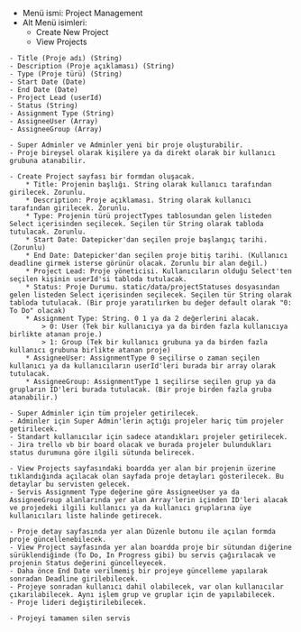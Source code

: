 * Menü ismi: Project Management
* Alt Menü isimleri:
    - Create New Project
    - View Projects

<!-- Project Model -->
    - Title (Proje adı) (String)
    - Description (Proje açıklaması) (String)
    - Type (Proje türü) (String)
    - Start Date (Date)
    - End Date (Date)
    - Project Lead (userId)
    - Status (String)
    - Assignment Type (String)
    - AssigneeUser (Array)
    - AssigneeGroup (Array)

<!-- Create Project -->
    - Super Adminler ve Adminler yeni bir proje oluşturabilir.
    - Proje bireysel olarak kişilere ya da direkt olarak bir kullanıcı grubuna atanabilir.
    
    - Create Project sayfası bir formdan oluşacak.
        * Title: Projenin başlığı. String olarak kullanıcı tarafından girilecek. Zorunlu.
        * Description: Proje açıklaması. String olarak kullanıcı tarafından girilecek. Zorunlu.
        * Type: Projenin türü projectTypes tablosundan gelen listeden Select içerisinden seçilecek. Seçilen tür String olarak tabloda tutulacak. Zorunlu.
        * Start Date: Datepicker'dan seçilen proje başlangıç tarihi. (Zorunlu)
        * End Date: Datepicker'dan seçilen proje bitiş tarihi. (Kullanıcı deadline girmek isterse görünür olacak. Zorunlu bir alan değil.)
        * Project Lead: Proje yöneticisi. Kullanıcıların olduğu Select'ten seçilen kişinin userId'si tabloda tutulacak.
        * Status: Proje Durumu. static/data/projectStatuses dosyasından gelen listeden Select içerisinden seçilecek. Seçilen tür String olarak tabloda tutulacak. (Bir proje yaratılırken bu değer default olarak "0: To Do" olacak)
        * Assignment Type: String. 0 1 ya da 2 değerlerini alacak.
            > 0: User (Tek bir kullanıcıya ya da birden fazla kullanıcıya birlikte atanan proje.)
            > 1: Group (Tek bir kullanıcı grubuna ya da birden fazla kullanıcı grubuna birlikte atanan proje)
        * AssigneeUser: AssignmentType 0 seçilirse o zaman seçilen kullanıcı ya da kullanıcıların userId'leri burada bir array olarak tutulacak.
        * AssigneeGroup: AssignmentType 1 seçilirse seçilen grup ya da grupların ID'leri burada tutulacak. (Bir proje birden fazla gruba atanabilir.)

<!-- Get Projects -->
    - Super Adminler için tüm projeler getirilecek.
    - Adminler için Super Admin'lerin açtığı projeler hariç tüm projeler getirilecek.
    - Standart kullanıcılar için sadece atandıkları projeler getirilecek.
    - Jira trello vb bir board olacak ve burada projeler bulundukları status durumuna göre ilgili sütunda belirecek.

<!-- Get Project By ID -->
    - View Projects sayfasındaki boardda yer alan bir projenin üzerine tıklandığında açılacak olan sayfada proje detayları gösterilecek. Bu detaylar bu servisten gelecek.
    - Servis Assignment Type değerine göre AssigneeUser ya da AssigneeGroup alanlarında yer alan Array'lerin içinden ID'leri alacak ve projedeki ilgili kullanıcı ya da kullanıcı gruplarına üye kullanıcıları liste halinde getirecek.

<!-- Update Project -->
    - Proje detay sayfasında yer alan Düzenle butonu ile açılan formda proje güncellenebilecek.
    - View Project sayfasında yer alan boardda proje bir sütundan diğerine sürüklendiğinde (To Do, In Progress gibi) bu servis çağırılacak ve projenin Status değerini güncelleyecek.
    - Daha önce End Date verilmemiş bir projeye güncelleme yapılarak sonradan Deadline girilebilecek.
    - Projeye sonradan kullanıcı dahil olabilecek, var olan kullanıcılar çıkarılabilecek. Aynı işlem grup ve gruplar için de yapılabilecek.
    - Proje lideri değiştirilebilecek.

<!-- Delete Project -->
    - Projeyi tamamen silen servis

